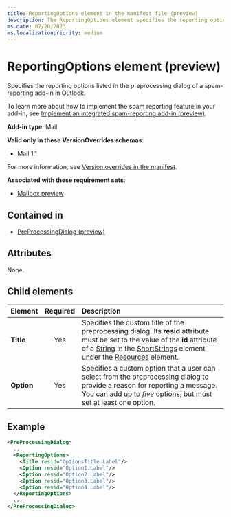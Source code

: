 ```yaml
---
title: ReportingOptions element in the manifest file (preview)
description: The ReportingOptions element specifies the reporting options listed in the preprocessing dialog of a spam-reporting add-in in Outlook.
ms.date: 07/20/2023
ms.localizationpriority: medium
---
```


# ReportingOptions element (preview)

Specifies the reporting options listed in the preprocessing dialog of a spam-reporting add-in in Outlook.

To learn more about how to implement the spam reporting feature in your add-in, see [Implement an integrated spam-reporting add-in (preview)](/office/dev/add-ins/outlook/spam-reporting).

**Add-in type**: Mail

**Valid only in these VersionOverrides schemas**:

- Mail 1.1

For more information, see [Version overrides in the manifest](/office/dev/add-ins/develop/add-in-manifests#version-overrides-in-the-manifest).

**Associated with these requirement sets**:

- [Mailbox preview](../requirement-sets/outlook/preview-requirement-set/outlook-requirement-set-preview.md)

## Contained in

- [PreProcessingDialog (preview)](preprocessingdialog.md)

## Attributes

None.

## Child elements

| Element | Required | Description |
| :------ | :------: | :------ |
| **Title** | Yes | Specifies the custom title of the preprocessing dialog. Its **resid** attribute must be set to the value of the **id** attribute of a [String](string.md) in the [ShortStrings](shortstrings.md) element under the [Resources](resources.md) element. |
| **Option** | Yes | Specifies a custom option that a user can select from the preprocessing dialog to provide a reason for reporting a message. You can add up to *five* options, but must set at least one option. |

## Example

```xml
<PreProcessingDialog>
  ...
  <ReportingOptions>
    <Title resid="OptionsTitle.Label"/>
    <Option resid="Option1.Label"/>
    <Option resid="Option2.Label"/>
    <Option resid="Option3.Label"/>
    <Option resid="Option4.Label"/>
  </ReportingOptions>
  ...
</PreProcessingDialog>
```
